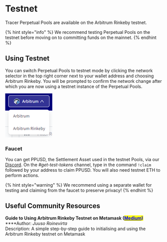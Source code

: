 # Testnet

Tracer Perpetual Pools are available on the Arbitrum Rinkeby testnet.

{% hint style="info" %}
We recommend testing Perpetual Pools on the testnet before moving on to committing funds on the mainnet.
{% endhint %}

## Using Testnet

You can switch Perpetual Pools to testnet mode by clicking the network selector in the top right corner next to your wallet address and choosing Arbitrum Rinkeby. You will be prompted to confirm the network change after which you are now using a testnet instance of the Perpetual Pools.

![Network selector](<../.gitbook/assets/image (1) (1) (1).png>)

### Faucet

You can get PPUSD, the Settlement Asset used in the testnet Pools, via our [Discord](https://discord.gg/TracerDAO). On the _#get-test-tokens_ channel, type in the command `!claim` followed by your address to claim PPUSD. You will also need testnet ETH to perform actions.

{% hint style="warning" %}
We recommend using a separate wallet for testing and claiming from the faucet to preserve privacy!
{% endhint %}

## Useful Community Resources

**Guide to Using Arbitrum Rinkeby Testnet on Metamask (**[<mark style="color:blue;">**Medium**</mark>](https://medium.com/@roinevirta/guide-to-using-arbitrum-rinkeby-testnet-on-metamask-e40bb195996f)<mark style="color:blue;">**)**</mark>\
\*\*\*\*Author: _Juuso Roinevirta_\
Description: A simple step-by-step guide to initialising and using the Arbitrum Rinkeby testnet on Metamask
